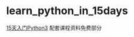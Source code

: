 # learn_python_in_15days
<a href="http://study.163.com/course/introduction/1004940016.htm">15天入门Python3</a>
配套课程资料免费部分
